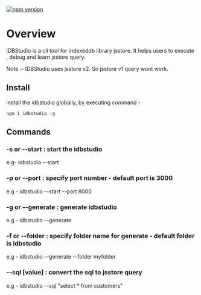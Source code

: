 [![npm version](https://badge.fury.io/js/idbstudio.svg)](https://badge.fury.io/js/idbstudio)

# Overview

IDBStudio is a cli tool for indexeddb library jsstore. It helps users to execute , debug and learn jsstore query. 

Note :- IDBStudio uses jsstore v2. So jsstore v1 query wont work.

## Install

install the idbstudio globally, by executing command -

```
npm i idbstudio -g
```

## Commands

### -s or --start : start the idbstudio

e.g- idbstudio --start

### -p or --port : specify port number - default port is 3000

e.g - idbstudio --start --port 8000

### -g or --generate : generate idbstudio

e.g - idbstudio --generate 

### -f or --folder : specify folder name for generate - default folder is idbstudio

e.g - idbstudio --generate --folder myfolder

### --sql [value] : convert the sql to jsstore query 
 
 e.g - idbstudio --sql "select * from customers"
 
